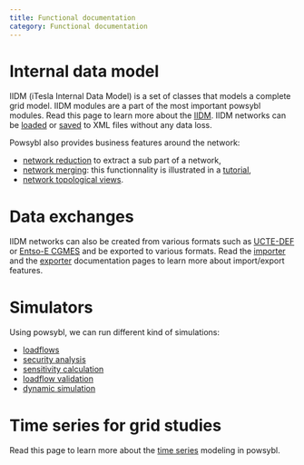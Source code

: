 ```yaml
---
title: Functional documentation
category: Functional documentation
---
```


# Internal data model

IIDM (iTesla Internal Data Model) is a set of classes that models a complete grid model. IIDM modules are a part of the
most important powsybl modules. Read this page to learn more about the [IIDM](iidm/model/index.md). IIDM networks can be
[loaded](iidm/importer/iidm.md) or [saved](iidm/exporter/iidm.md) to XML files without any data loss.

Powsybl also provides business features around the network:
- [network reduction](iidm/reducer/index.md) to extract a sub part of a network,
- [network merging](todo.md): this functionnality is illustrated in a [tutorial](user_story/loadflow_tutorial.md),
- [network topological views](todo.md).

# Data exchanges
IIDM networks can also be created from various formats such as [UCTE-DEF](iidm/importer/ucte.md)
or [Entso-E CGMES](iidm/importer/cgmes.md) and be exported to various formats. Read the [importer](iidm/importer/index.md)
and the [exporter](iidm/exporter/index.md) documentation pages to learn more about import/export features.


# Simulators
Using powsybl, we can run different kind of simulations:
- [loadflows](todo.md)
- [security analysis](loadflow/security-analysis.md)
- [sensitivity calculation](sensitivity/index.md)
- [loadflow validation](loadflow/validation.md)
- [dynamic simulation](dynamicsimulation/index.md)

# Time series for grid studies
Read this page to learn more about the [time series](timeseries/index.md) modeling in powsybl.
